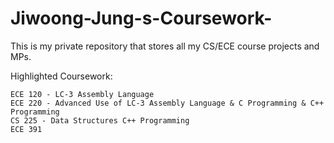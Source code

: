 # Jiwoong-Jung-s-Coursework-
This is my private repository that stores all my CS/ECE course projects and MPs. 

Highlighted Coursework:

```
ECE 120 - LC-3 Assembly Language
ECE 220 - Advanced Use of LC-3 Assembly Language & C Programming & C++ Programming
CS 225 - Data Structures C++ Programming
ECE 391
```
